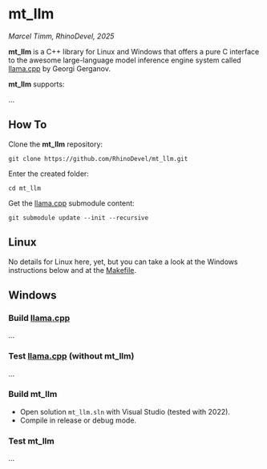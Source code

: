 # mt_llm

*Marcel Timm, RhinoDevel, 2025*

**mt_llm** is a C++ library for Linux and Windows that offers a pure C interface
to the awesome large-language model inference engine system called
[llama.cpp](https://github.com/ggml-org/llama.cpp) by Georgi Gerganov.

**mt_llm** supports:

...

## How To

Clone the **mt_llm** repository:

`git clone https://github.com/RhinoDevel/mt_llm.git`

Enter the created folder:

`cd mt_llm`

Get the [llama.cpp](https://github.com/ggml-org/llama.cpp) submodule content:

`git submodule update --init --recursive`

## Linux

No details for Linux here, yet, but you can take a look at the Windows
instructions below and at the [Makefile](./mt_llm/Makefile).

## Windows

### Build [llama.cpp](https://github.com/ggml-org/llama.cpp)

...

### Test [llama.cpp](https://github.com/ggml-org/llama.cpp) (without mt_llm)

...

### Build mt_llm

- Open solution `mt_llm.sln` with Visual Studio (tested with 2022).
- Compile in release or debug mode.

### Test mt_llm

...